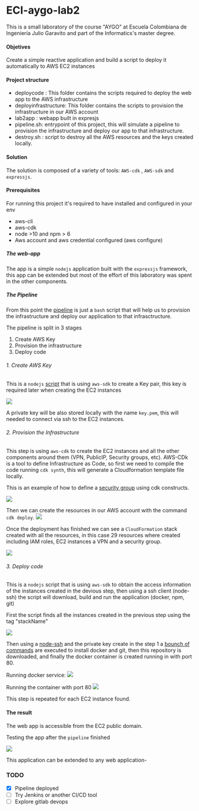 # ECI-aygo-lab2

This is a small laboratory of the course "AYGO" at Escuela Colombiana de Ingeniería Julio Garavito and part of the Informatics's master degree.




#### Objetives

Create a simple reactive application and build a script to deploy it automatically to AWS EC2 instances

#### Project structure

- deploycode : This folder contains the scripts required to deploy the web app to the AWS infrastructure
- deployinfrastructure: This folder contains the scripts to provision the infrastructure in our AWS account
- lab2app : webapp built in expresjs
- pipeline.sh: entrypoint of this project, this will simulate a pipeline to provision the infrastructure and deploy our app to that infrastructure.
- destroy.sh : script to destroy all the AWS resources and the keys created locally.




#### Solution

The solution is composed of a variety of tools:  `AWS-cdk` , `AWS-sdk` and `expressjs`.


#### Prerequisites

For running this project it's required to have installed and configured in your env
- aws-cli
- aws-cdk
- node >10 and npm > 6
- Aws account and aws credential configured (aws configure)

##### The web-app
The app is a simple `nodejs` application built with the `expressjs` framework, this app can be extended but most of the effort of this laboratory was spent in the other components.


##### The Pipeline

From this point the [pipeline](https://github.com/Lufedi/ECI-aygo-lab2/blob/main/pipeline.sh)  is just a `bash` script that will help us to provision the infrastructure and deploy our application to that infrasctructure.

The pipeline is split in 3 stages
1. Create AWS Key
2. Provision the infrastructure
3. Deploy code
   

###### 1. Create AWS Key
This is a `nodejs` [script](https://github.com/Lufedi/ECI-aygo-lab2/blob/main/deploycode/create-key.js) that is using `aws-sdk` to create a Key pair, this key is required later when creating the EC2 instances

![](https://drive.google.com/uc?export=view&id=1CbQnJOK9gslsOI1eGsDWApW3poG6ZaL4)

A private key will be also stored locally with the name `key.pem`, this will needed to connect via ssh to the EC2 instances.



###### 2. Provision the Infrastructure
This  step is using `aws-cdk` to create the EC2 instances and all the other components around them (VPN, PublicIP, Security groups, etc). AWS-CDk is a tool to define Infrastructure as Code, so first we need to compile the code running `cdk synth`, this will generate a Cloudformation template file locally.

This is an example of how to define a [security group](https://github.com/Lufedi/ECI-aygo-lab2/blob/main/deployinfrastructure/lib/lab2iac-stack.js#L35) using cdk constructs.

![](https://drive.google.com/uc?export=view&id=1b5w8mz_OS8x8AegD2IXEklChLFZkP0Ds)

Then we can create the resources in our AWS account with the command `cdk deploy`.
![](https://drive.google.com/uc?export=view&id=1X9iC7X8KiDIFshdqOZd0bD7h2pajE6CC)

Once the deployment has finished we can see a `CloudFormation` stack created with all the resources, in this case 29 resources where created including IAM roles, EC2 instances a VPN and a security group.

![](https://drive.google.com/uc?export=view&id=1t6DSEiJOjUwJ363AmET5VnfjGCAu5k8s)

###### 3. Deploy code
This is a `nodejs` script that is using `aws-sdk` to obtain the access information of the instances created in the devious step, then using a ssh client (node-ssh) the script will download, build and run the application (docker, npm, git) 


First the script finds all the instances created in the previous step using the tag "stackName"

![](https://drive.google.com/uc?export=view&id=1Nhlh_2PAydPRJFg0BphoVs2N_uelyX_c)

Then using a [node-ssh](https://www.npmjs.com/package/node-ssh) and the private key create in the step 1 a [bounch of commands](https://github.com/Lufedi/ECI-aygo-lab2/blob/main/deploycode/deploy-app.js#L80-L96) are executed to install docker and git, then this repository is downloaded, and finally the docker container is created running in with port 80.

Running docker service:
![](https://drive.google.com/uc?export=view&id=1SjQeqP-74fKKvFdr5lBcGLQvUJAFTIIi)

Running the container with port 80
![](https://drive.google.com/uc?export=view&id=1wc8MTOn-HDyNGJ-6SVrplLevofHPXK7q)

This step is repeated for each EC2 instance found.




#### The result

The web app is accessible from the EC2 public domain.

Testing the app after the `pipeline` finished


![](https://drive.google.com/uc?export=view&id=15GbNNQFD-rJKceOnGvn2VFo9knUuLDAY)

This application can be extended to any web application-


### TODO
- [x] Pipeline deployed
- [ ] Try Jenkins or another CI/CD tool
- [ ] Explore gitlab devops